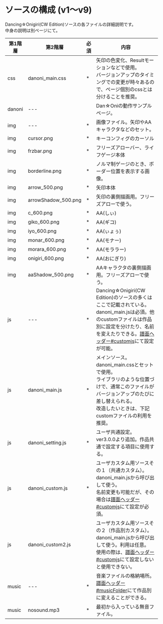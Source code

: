 # ソースの構成 (v1～v9)
Dancing☆Onigiri(CW Edition)ソースの各ファイルの詳細説明です。  
中身の説明は別ページにて。  

|第1階層|第2階層|必須|内容|
|----|----|----|----|
|css|danoni_main.css|*|矢印の色変化、Resultモーションなどで使用。<br>バージョンアップのタイミングでの変更が時々あるので、ページ個別のcssとは分けることを推奨。|
|danoni|---||Dan☆Oniの動作サンプルページ。|
|img|---|*|画像ファイル。矢印やAAキャラクタなどのセット。|
|img|cursor.png|*|キーコンフィグのカーソル|
|img|frzbar.png|*|フリーズアローバー、ライフゲージ本体|
|img|borderline.png|*|ノルマ制ゲージのとき、ボーダー位置を表示する画像。|
|img|arrow_500.png|*|矢印本体|
|img|arrowShadow_500.png|*|矢印の裏側描画用。フリーズアローで使う。|
|img|c_600.png|*|AA(しぃ)|
|img|giko_600.png|*|AA(ギコ)|
|img|iyo_600.png|*|AA(ぃょぅ)|
|img|monar_600.png|*|AA(モナー)|
|img|morara_600.png|*|AA(モララー)|
|img|onigiri_600.png|*|AA(おにぎり)|
|img|aaShadow_500.png|*|AAキャラクタの裏側描画用。フリーズアローで使う。|
|js|---|*|Dancing☆Onigiri(CW Edition)のソースの多くはここで記載されている。<br>danoni_main.jsは必須。他のcustomファイルは作品別に設定を分けたり、名前を変えたりできる。[譜面ヘッダー#customjs](dos-h0019-customjs.html)にて設定が可能。|
|js|danoni_main.js|*|メインソース。danoni_main.cssとセットで使用。<br>ライブラリのような位置づけで、通常このファイルがバージョンアップのたびに差し替えられる。<br>改造したいときは、下記customファイルの利用を推奨。|
|js|danoni_setting.js|*|ユーザ共通設定。<br>ver3.0.0より追加。作品共通で設定する項目に使用する。|
|js|danoni_custom.js|*|ユーザカスタム用ソースその１（共通カスタム）。<br>danoni_main.jsから呼び出して使う。<br>名前変更も可能だが、その場合は[譜面ヘッダー#customjs](dos-h0019-customjs.html)にて設定が必須。|
|js|danoni_custom2.js||ユーザカスタム用ソースその２（作品別カスタム）。<br>danoni_main.jsから呼び出して使う。利用は任意。<br>使用の際は、[譜面ヘッダー#customjs](dos-h0019-customjs.html)にて設定しないと使用できない。|
|music|---|*|音楽ファイルの格納場所。[譜面ヘッダー#musicFolder](dos-h0013-musicFolder.html)にて作品別に変えることができる。|
|music|nosound.mp3|*|最初から入っている無音ファイル。|